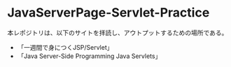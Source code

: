 # JavaServerPage-Servlet-Practice

本レポジトリは、以下のサイトを拝読し、アウトプットするための場所である。
  - 「一週間で身につくJSP/Servlet」
  - 「Java Server-Side Programming  Java Servlets」
